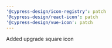 ```yaml
---
'@cypress-design/icon-registry': patch
'@cypress-design/react-icon': patch
'@cypress-design/vue-icon': patch
---
```


Added upgrade square icon
